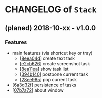 # CHANGELOG of `Stack`

## (planed) 2018-10-xx - **v1.0.0**
### Features
- main features (via shortcut key or tray)
  - [[8eea04d](https://github.com/20hoibe/stack/commit/8eea04d)] create text task
  - [[e2cb626](https://github.com/20hoibe/stack/commit/e2cb626)] create screenshot task
  - [[8ea11ea](https://github.com/20hoibe/stack/commit/8ea11ea)] show task list
  - [[394b140](https://github.com/20hoibe/stack/commit/394b140)] postpone current task
  - [[28ee985](https://github.com/20hoibe/stack/commit/28ee985)] pop current task
- [[6a3d32f](https://github.com/20hoibe/stack/commit/6a3d32f)] persistence of tasks
- [[07b7a72](https://github.com/20hoibe/stack/commit/07b7a72)] about window





<!--
## (planed) 2018-12-12 - **v1.1.0**
### Features
- feature 1
- feature 2
### Changes
- change 1
- change 2
### Fixes
- fix 1
- fix 2

## 2018-01-01 - **v1.0.0**
### Features
- feature 1
- feature 2
### Changes
- change 1
- change 2
### Fixes
- fix 1
- fix 2
-->